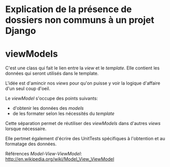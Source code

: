 Explication de la présence de dossiers non communs à un projet Django
=====================================================================

viewModels
==========

C'est une class qui fait le lien entre la *view* et le *template*. Elle contient
les données qui seront utilisés dans le template.

L'idée est d'amincir nos *views* pour qu'on puisse y voir la logique d'affaire
d'un seul coup d'oeil.

Le *viewModel* s'occupe des points suivants:

* d'obtenir les données des *models*
* de les formater selon les nécessités du *template*

Cette séparation permet de réutiliser des *viewModels* dans d'autres *views*
lorsque nécessaire.

Elle pertmet également d'écrire des UnitTests spécifiques à l'obtention et
au formatage des données.

Références *Model-View-ViewModel*: http://en.wikipedia.org/wiki/Model_View_ViewModel